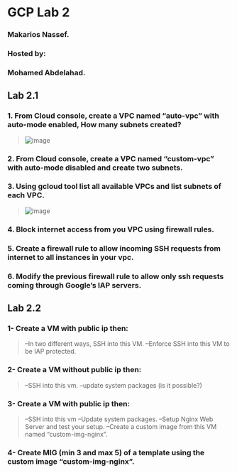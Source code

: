 # GCP Lab 2

### Makarios Nassef.
### Hosted by:
### Mohamed Abdelahad.

## Lab 2.1

### 1. From Cloud console, create a VPC named “auto-vpc” with auto-mode enabled, How many subnets created?
> ![image](https://user-images.githubusercontent.com/28235504/213336040-16f011d3-2f78-46b9-bb22-5d3e8828299e.png)


### 2. From Cloud console, create a VPC named “custom-vpc” with auto-mode disabled and create two subnets.
> 
### 3. Using gcloud tool list all available VPCs and list subnets of each VPC.
> ![image](https://user-images.githubusercontent.com/28235504/213336886-35b01c60-d023-4122-a56a-330af10d3d29.png)

### 4. Block internet access from you VPC using firewall rules.

### 5. Create a firewall rule to allow incoming SSH requests from internet to all instances in your vpc.

### 6. Modify the previous firewall rule to allow only ssh requests coming through Google’s IAP servers.




## Lab 2.2
### 1- Create a VM with public ip then:
> –In two different ways, SSH into this VM.
> –Enforce SSH into this VM to be IAP protected.

### 2- Create a VM without public ip then:
> –SSH into this vm.
> –update system packages (is it possible?)

### 3- Create a VM with public ip then:
> –SSH into this vm
> –Update system packages.
> –Setup Nginx Web Server and test your setup.
> –Create a custom image from this VM named “custom-img-nginx”.

### 4- Create MIG (min 3 and max 5) of a template using the custom image “custom-img-nginx”.

